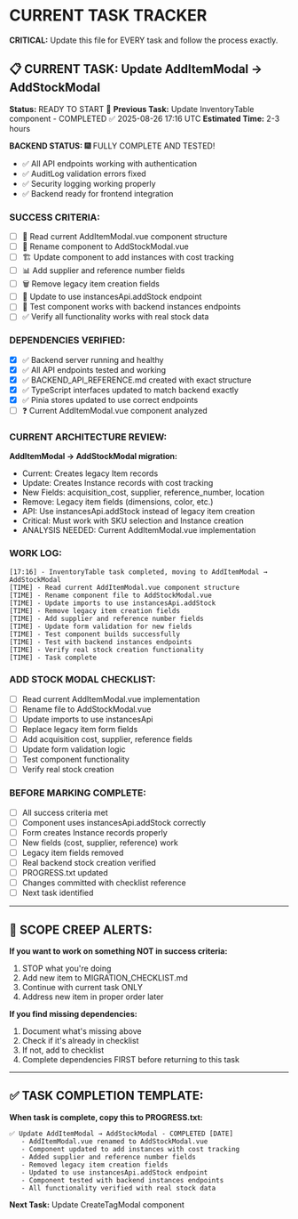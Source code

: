 # CURRENT TASK TRACKER

**CRITICAL:** Update this file for EVERY task and follow the process exactly.

## 📋 CURRENT TASK: Update AddItemModal → AddStockModal

**Status:** READY TO START 🚀
**Previous Task:** Update InventoryTable component - COMPLETED ✅ 2025-08-26 17:16 UTC
**Estimated Time:** 2-3 hours

**BACKEND STATUS:** 🎆 FULLY COMPLETE AND TESTED!
- ✅ All API endpoints working with authentication
- ✅ AuditLog validation errors fixed
- ✅ Security logging working properly  
- ✅ Backend ready for frontend integration

### SUCCESS CRITERIA:
- [ ] 📝 Read current AddItemModal.vue component structure
- [ ] 🔄 Rename component to AddStockModal.vue
- [ ] 🏗️ Update component to add instances with cost tracking
- [ ] 📊 Add supplier and reference number fields
- [ ] 🗑️ Remove legacy item creation fields
- [ ] 📡 Update to use instancesApi.addStock endpoint
- [ ] 🚀 Test component works with backend instances endpoints
- [ ] ✅ Verify all functionality works with real stock data

### DEPENDENCIES VERIFIED:
- [x] ✅ Backend server running and healthy
- [x] ✅ All API endpoints tested and working
- [x] ✅ BACKEND_API_REFERENCE.md created with exact structure
- [x] ✅ TypeScript interfaces updated to match backend exactly
- [x] ✅ Pinia stores updated to use correct endpoints
- [ ] ❓ Current AddItemModal.vue component analyzed

### CURRENT ARCHITECTURE REVIEW:
**AddItemModal → AddStockModal migration:**
- Current: Creates legacy Item records
- Update: Creates Instance records with cost tracking
- New Fields: acquisition_cost, supplier, reference_number, location
- Remove: Legacy item fields (dimensions, color, etc.)
- API: Use instancesApi.addStock instead of legacy item creation
- Critical: Must work with SKU selection and Instance creation
- ANALYSIS NEEDED: Current AddItemModal.vue implementation

### WORK LOG:
```
[17:16] - InventoryTable task completed, moving to AddItemModal → AddStockModal
[TIME] - Read current AddItemModal.vue component structure
[TIME] - Rename component file to AddStockModal.vue
[TIME] - Update imports to use instancesApi.addStock
[TIME] - Remove legacy item creation fields
[TIME] - Add supplier and reference number fields
[TIME] - Update form validation for new fields
[TIME] - Test component builds successfully
[TIME] - Test with backend instances endpoints
[TIME] - Verify real stock creation functionality
[TIME] - Task complete
```

### ADD STOCK MODAL CHECKLIST:
- [ ] Read current AddItemModal.vue implementation
- [ ] Rename file to AddStockModal.vue
- [ ] Update imports to use instancesApi
- [ ] Replace legacy item form fields
- [ ] Add acquisition cost, supplier, reference fields
- [ ] Update form validation logic
- [ ] Test component functionality
- [ ] Verify real stock creation

### BEFORE MARKING COMPLETE:
- [ ] All success criteria met
- [ ] Component uses instancesApi.addStock correctly
- [ ] Form creates Instance records properly
- [ ] New fields (cost, supplier, reference) work
- [ ] Legacy item fields removed
- [ ] Real backend stock creation verified
- [ ] PROGRESS.txt updated
- [ ] Changes committed with checklist reference
- [ ] Next task identified

---

## 🚨 SCOPE CREEP ALERTS:

**If you want to work on something NOT in success criteria:**
1. STOP what you're doing
2. Add new item to MIGRATION_CHECKLIST.md
3. Continue with current task ONLY
4. Address new item in proper order later

**If you find missing dependencies:**
1. Document what's missing above
2. Check if it's already in checklist
3. If not, add to checklist
4. Complete dependencies FIRST before returning to this task

---

## ✅ TASK COMPLETION TEMPLATE:

**When task is complete, copy this to PROGRESS.txt:**

```
✅ Update AddItemModal → AddStockModal - COMPLETED [DATE]
   - AddItemModal.vue renamed to AddStockModal.vue
   - Component updated to add instances with cost tracking
   - Added supplier and reference number fields
   - Removed legacy item creation fields
   - Updated to use instancesApi.addStock endpoint
   - Component tested with backend instances endpoints
   - All functionality verified with real stock data
```

**Next Task:** Update CreateTagModal component
